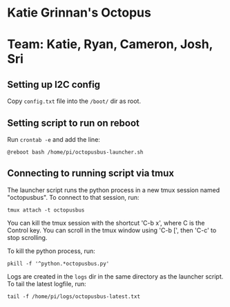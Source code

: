 # Katie Grinnan's Octopus
# Team: Katie, Ryan, Cameron, Josh, Sri 

## Setting up I2C config

Copy `config.txt` file into the `/boot/` dir as root.

## Setting script to run on reboot

Run `crontab -e` and add the line:

    @reboot bash /home/pi/octopusbus-launcher.sh

## Connecting to running script via tmux

The launcher script runs the python process in a new tmux session
named "octopusbus". To connect to that session, run:

    tmux attach -t octopusbus

You can kill the tmux session with the shortcut 'C-b x', where
C is the Control key. You can scroll in the tmux window using 'C-b
[', then 'C-c' to stop scrolling.

To kill the python process, run:

    pkill -f '^python.*octopusbus.py'

Logs are created in the `logs` dir in the same directory as the
launcher script. To tail the latest logfile, run:

    tail -f /home/pi/logs/octopusbus-latest.txt
